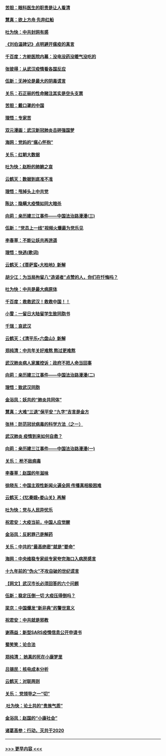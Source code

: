 #### [苦胆：眼科医生的职责是让人看清](../pages/nsc993/n11853840.md?t=02091111) 
#### [慧真：欲上方舟 先弃红船](../pages/nsc993/n11853483.md?t=02091111) 
#### [吐为快：中共封网有感](../pages/nsc993/n11852575.md?t=02091111) 
#### [《刘伯温碑记》点明避开瘟疫的真言](../pages/nsc993/n11852128.md?t=02091111) 
#### [千百度：方舱医院内幕：没电没药没暖气没吃的](../pages/nsc993/n11850211.md?t=02091111) 
#### [张彼得：从武汉疫情看各国反应](../pages/nsc993/n11850102.md?t=02091111) 
#### [伍新：无神论是最大的阴毒谎言](../pages/nsc993/n11846129.md?t=02091111) 
#### [关乐：石正丽的性命赌注其实是空头支票](../pages/nsc993/n11846109.md?t=02091111) 
#### [苦胆：戴口罩的中国](../pages/nsc993/n11845576.md?t=02091111) 
#### [理悟：专家苦](../pages/nsc993/n11845564.md?t=02091111) 
#### [双元漫画：武汉新冠肺炎击碎强国梦](../pages/nsc993/n11843320.md?t=02091111) 
#### [海网：党妈的“瘟心怀抱”](../pages/nsc993/n11840740.md?t=02091111) 
#### [关乐：红朝大数据](../pages/nsc993/n11840675.md?t=02091111) 
#### [吐为快：赵粉的肺腑之哀](../pages/nsc993/n11840618.md?t=02091111) 
#### [云鹤天：数据到底准不准](../pages/nsc993/n11840325.md?t=02091111) 
#### [理悟：甩掉头上中共党](../pages/nsc993/n11838826.md?t=02091111) 
#### [陈达：隐瞒大疫情如同大暗杀](../pages/nsc993/n11838771.md?t=02091111) 
#### [向莉：亲历建三江事件——中国法治路漫漫(三)](../pages/nsc993/n11831825.md?t=02091111) 
#### [伍新：“党员上一线”视频火爆最为党乐见](../pages/nsc993/n11838200.md?t=02091111) 
#### [李春草：不能让妖共再逍遥](../pages/nsc993/n11838102.md?t=02091111) 
#### [理悟：快逃(歌词)](../pages/nsc993/n11838083.md?t=02091111) 
#### [云鹤天：《菩萨蛮▪大柏地》新解](../pages/nsc993/n11838059.md?t=02091111) 
#### [胡少江：为当局拘留八“造谣者”点赞的人，你们在忏悔吗？](../pages/nsc993/n11836801.md?t=02091111) 
#### [吐为快：中共是最大病原体](../pages/nsc993/n11836748.md?t=02091111) 
#### [千百度：救救武汉！救救中国！！](../pages/nsc993/n11836145.md?t=02091111) 
#### [小雪：一留日大陆留学生致同胞书](../pages/nsc993/n11834624.md?t=02091111) 
#### [千瑞：哀武汉](../pages/nsc993/n11833647.md?t=02091111) 
#### [云鹤天：《清平乐▪六盘山》新解](../pages/nsc993/n11833611.md?t=02091111) 
#### [郑纯清：中共年关好难熬 熬过更难熬](../pages/nsc993/n11833489.md?t=02091111) 
#### [武汉肺炎病人家属控诉：政府不把人命当回事](../pages/nsc993/n11833205.md?t=02091111) 
#### [向莉：亲历建三江事件——中国法治路漫漫(二)](../pages/nsc993/n11829102.md?t=02091111) 
#### [理悟：致武汉同胞](../pages/nsc993/n11831522.md?t=02091111) 
#### [金浴凤：妖共的“肺炎共同体”](../pages/nsc993/n11829448.md?t=02091111) 
#### [慧真：大难“三退”保平安 “九字”吉言是金方](../pages/nsc993/n11829501.md?t=02091111) 
#### [张林：防范冠状病毒的科学方法（之一）](../pages/nsc993/n11828618.md?t=02091111) 
#### [武汉肺炎 疫情到来如何自救？](../pages/nsc993/n11827632.md?t=02091111) 
#### [向莉：亲历建三江事件——中国法治路漫漫(一)](../pages/nsc993/n11827190.md?t=02091111) 
#### [关乐： 枪不敌病毒](../pages/nsc993/n11826746.md?t=02091111) 
#### [李春草：赵国的年滋味](../pages/nsc993/n11826321.md?t=02091111) 
#### [徐晓东：中国主观性新闻火遍全网 传播真相极困难](../pages/nsc993/n11826508.md?t=02091111) 
#### [云鹤天：《忆秦娥▪娄山关》再解](../pages/nsc993/n11824682.md?t=02091111) 
#### [吐为快：党与人民异忧乐](../pages/nsc993/n11824660.md?t=02091111) 
#### [祝君安：大疫当前，中国人应觉醒](../pages/nsc993/n11821946.md?t=02091111) 
#### [金浴凤：反躬罪己是解药](../pages/nsc993/n11820280.md?t=02091111) 
#### [关乐：中共的“最高绝密”就是“要命”](../pages/nsc993/n11816946.md?t=02091111) 
#### [海网：中央维稳专家组专家夸完海口入病房感言](../pages/nsc993/n11815138.md?t=02091111) 
#### [十九年前的“伪火”不攻自破的世纪谎言](../pages/nsc993/n11813238.md?t=02091111) 
#### [【网文】武汉市长必须回答的六个问题](../pages/nsc993/n11813848.md?t=02091111) 
#### [伍新：稳定压倒一切 大疫压得倒吗？](../pages/nsc993/n11812634.md?t=02091111) 
#### [梁京：中国爆发“新非典”的警世意义](../pages/nsc993/n11812554.md?t=02091111) 
#### [祝君安：中共就是邪教](../pages/nsc993/n11812431.md?t=02091111) 
#### [谢燕益：新型SARS疫情信息公开申请书](../pages/nsc993/n11808840.md?t=02091111) 
#### [蜀笑笑：论合法](../pages/nsc993/n11808064.md?t=02091111) 
#### [郑纯清： 她真的死在小康梦里](../pages/nsc993/n11806623.md?t=02091111) 
#### [吕锡民：核电成本分析](../pages/nsc993/n11806284.md?t=02091111) 
#### [云鹤天：对联两则](../pages/nsc993/n11805957.md?t=02091111) 
#### [关乐： 党领导之一“切”](../pages/nsc993/n11804505.md?t=02091111) 
#### [ 吐为快：论土共的“贵族气质”](../pages/nsc993/n11804490.md?t=02091111) 
#### [金浴凤：赵国的“小康社会”](../pages/nsc993/n11804452.md?t=02091111) 
#### [诸葛高参：行动，灭共于2020](../pages/nsc993/n11804120.md?t=02091111) 

----
#### [ >>> 更早内容 <<< ](../indexes/nsc993-earlier.md)
